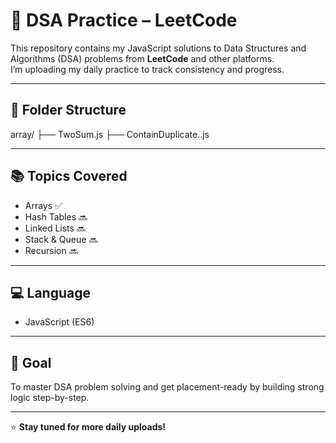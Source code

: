 # 🧠 DSA Practice – LeetCode

This repository contains my JavaScript solutions to Data Structures and Algorithms (DSA) problems from **LeetCode** and other platforms.  
I’m uploading my daily practice to track consistency and progress.

---

## 📂 Folder Structure

array/
├── TwoSum.js
├── ContainDuplicate..js


---

## 📚 Topics Covered
- Arrays ✅  
- Hash Tables 🔜  
- Linked Lists 🔜  
- Stack & Queue 🔜  
- Recursion 🔜  

---

## 💻 Language
- JavaScript (ES6)

---

## 🚀 Goal
To master DSA problem solving and get placement-ready by building strong logic step-by-step.

---


⭐ **Stay tuned for more daily uploads!**
